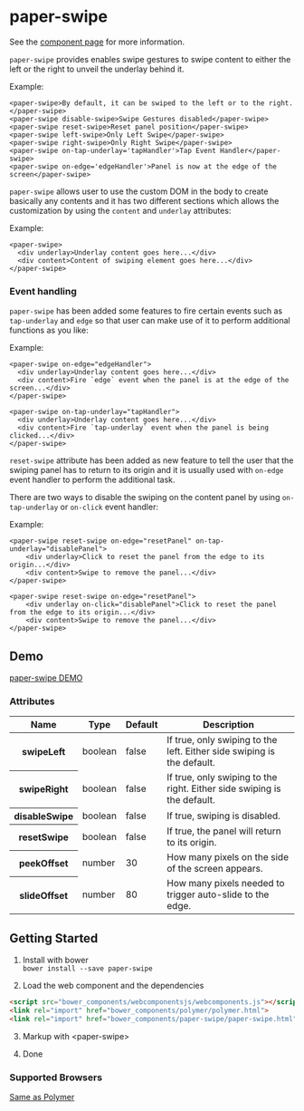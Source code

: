 # paper-swipe

See the [component page](http://motss.github.io/paper-swipe/components/paper-swipe/) for more information.

`paper-swipe` provides enables swipe gestures to swipe content to either the left or the right to unveil the underlay
behind it.

Example:

    <paper-swipe>By default, it can be swiped to the left or to the right.</paper-swipe>
    <paper-swipe disable-swipe>Swipe Gestures disabled</paper-swipe>
    <paper-swipe reset-swipe>Reset panel position</paper-swipe>
    <paper-swipe left-swipe>Only Left Swipe</paper-swipe>
    <paper-swipe right-swipe>Only Right Swipe</paper-swipe>
    <paper-swipe on-tap-underlay='tapHandler'>Tap Event Handler</paper-swipe>
    <paper-swipe on-edge='edgeHandler'>Panel is now at the edge of the screen</paper-swipe>

`paper-swipe` allows user to use the custom DOM in the body to create basically any contents and it has two different
sections which allows the customization by using the `content` and `underlay` attributes:

Example:

    <paper-swipe>
      <div underlay>Underlay content goes here...</div>
      <div content>Content of swiping element goes here...</div>
    </paper-swipe>

### Event handling

`paper-swipe` has been added some features to fire certain events such as `tap-underlay` and `edge` so that user can
make use of it to perform additional functions as you like:

Example:

    <paper-swipe on-edge="edgeHandler">
      <div underlay>Underlay content goes here...</div>
      <div content>Fire `edge` event when the panel is at the edge of the screen...</div>
    </paper-swipe>

    <paper-swipe on-tap-underlay="tapHandler">
      <div underlay>Underlay content goes here...</div>
      <div content>Fire `tap-underlay` event when the panel is being clicked...</div>
    </paper-swipe>

`reset-swipe` attribute has been added as new feature to tell the user that the swiping panel has to return to its
origin and it is usually used with `on-edge` event handler to perform the additional task.

There are two ways to disable the swiping on the content panel by using `on-tap-underlay` or `on-click` event handler:

Example:

    <paper-swipe reset-swipe on-edge="resetPanel" on-tap-underlay="disablePanel">
        <div underlay>Click to reset the panel from the edge to its origin...</div>
        <div content>Swipe to remove the panel...</div>
    </paper-swipe>

    <paper-swipe reset-swipe on-edge="resetPanel">
        <div underlay on-click="disablePanel">Click to reset the panel from the edge to its origin...</div>
        <div content>Swipe to remove the panel...</div>
    </paper-swipe>

## Demo
[paper-swipe DEMO](http://motss.github.io/paper-swipe/components/paper-swipe/demo/index.html)

### Attributes
<table>
<thead>
<tr>
<th>Name</th>
<th>Type</th>
<th>Default</th>
<th>Description</th>
</tr>
</thead>
<tbody>
<tr>
<th>swipeLeft</th>
<td>boolean</td>
<td>false</td>
<td>If true, only swiping to the left. Either side swiping is the default.</td>
</tr>
<tr>
<th>swipeRight</th>
<td>boolean</td>
<td>false</td>
<td>If true, only swiping to the right. Either side swiping is the default.</td>
</tr>
<tr>
<th>disableSwipe</th>
<td>boolean</td>
<td>false</td>
<td>If true, swiping is disabled.</td>
</tr>
<tr>
<th>resetSwipe</th>
<td>boolean</td>
<td>false</td>
<td>If true, the panel will return to its origin.</td>
</tr>
<tr>
<th>peekOffset</th>
<td>number</td>
<td>30</td>
<td>How many pixels on the side of the screen appears.</td>
</tr>
<tr>
<th>slideOffset</th>
<td>number</td>
<td>80</td>
<td>How many pixels needed to trigger auto-slide to the edge.</td>
</tr>
</tbody>
</table>

## Getting Started

1. Install with bower  
`bower install --save paper-swipe`

2. Load the web component and the dependencies

```html
<script src="bower_components/webcomponentsjs/webcomponents.js"></script>
<link rel="import" href="bower_components/polymer/polymer.html">
<link rel="import" href="bower_components/paper-swipe/paper-swipe.html">
```

3. Markup with &lt;paper-swipe&gt;

4. Done

### Supported Browsers

[Same as Polymer](http://www.polymer-project.org/resources/compatibility.html)
